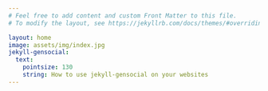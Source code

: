 ```yaml
---
# Feel free to add content and custom Front Matter to this file.
# To modify the layout, see https://jekyllrb.com/docs/themes/#overriding-theme-defaults

layout: home
image: assets/img/index.jpg
jekyll-gensocial:
  text:
    pointsize: 130
    string: How to use jekyll-gensocial on your websites
---
```

